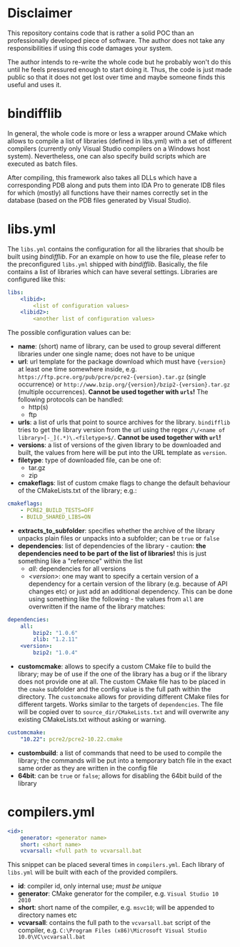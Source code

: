 Disclaimer
==========
This repository contains code that is rather a solid POC than an professionally developed piece of software. The author does not take any responsibilities if using this code damages your system.

The author intends to re-write the whole code but he probably won't do this until he feels pressured enough to start doing it. Thus, the code is just made public so that it does not get lost over time and maybe someone finds this useful and uses it.


bindifflib
==========
In general, the whole code is more or less a wrapper around CMake which allows to compile a list of libraries (defined in libs.yml) with a set of different compilers (currently only Visual Studio compilers on a Windows host system). Nevertheless, one can also specify build scripts which are executed as batch files.

After compiling, this framework also takes all DLLs which have a corresponding PDB along and puts them into IDA Pro to generate IDB files for which (mostly) all functions have their names correctly set in the database (based on the PDB files generated by Visual Studio).


libs.yml
=============
The `libs.yml` contains the configuration for all the libraries that shoulb be built using _bindifflib_. For an example on how to use the file, please refer to the preconfigured `libs.yml` shipped with _bindifflib_. 
Basically, the file contains a list of libraries which can have several settings. Libraries are configured like this:
```yml
libs:
    <libid>:
        <list of configuration values>
    <libid2>:
        <another list of configuration values>
```
The possible configuration values can be:
- **name**: (short) name of library, can be used to group several different libraries under one single name; does not have to be unique
- **url**: url template for the package download which must have `{version}` at least one time somewhere inside, e.g. `https://ftp.pcre.org/pub/pcre/pcre2-{version}.tar.gz` (single occurrence) or `http://www.bzip.org/{version}/bzip2-{version}.tar.gz` (multiple occurrences). **Cannot be used together with `urls`!** The following protocols can be handled:
    - http(s)
    - ftp
- **urls**: a list of urls that point to source archives for the library. `bindifflib` tries to get the library version from the url using the regex `/\/<name of library>[-_](.*)\.<filetype>$/`. **Cannot be used together with `url`!**
- **versions**: a list of versions of the given library to be downloaded and built, the values from here will be put into the URL template as `version`.
- **filetype**: type of downloaded file, can be one of:
    * tar.gz
    * zip
- **cmakeflags**: list of custom cmake flags to change the default behaviour of the CMakeLists.txt of the library; e.g.:
 
```yml
cmakeflags:
    - PCRE2_BUILD_TESTS=OFF
    - BUILD_SHARED_LIBS=ON
```
- **extracts_to_subfolder**: specifies whether the archive of the library unpacks plain files or unpacks into a subfolder; can be `true` or `false`
- **dependencies**: list of dependencies of the library - caution: **the dependencies need to be part of the list of libraries!** this is just something like a "reference" within the list
    - *all*: dependencies for all versions
    - *\<version\>*: one may want to specify a certain version of a dependency for a certain version of the library (e.g. because of API changes etc) or just add an additional dependency. This can be done using something like the following - the values from `all` are overwritten if the name of the library matches:

```yml
dependencies:
    all:
        bzip2: "1.0.6"
        zlib: "1.2.11"
    <version>:
        bzip2: "1.0.4"
```

- **customcmake**: allows to specify a custom CMake file to build the library; may be of use if the one of the library has a bug or if the library does not provide one at all. The custom CMake file has to be placed in the `cmake` subfolder and the config value is the full path within the directory. The `customcmake` allows for providing different CMake files for different targets. Works similar to the targets of `dependencies`. The file will be copied over to `source_dir/CMakeLists.txt` and will overwrite any existing CMakeLists.txt without asking or warning.

```yml
customcmake:
    "10.22": pcre2/pcre2-10.22.cmake
```

- **custombuild**: a list of commands that need to be used to compile the library; the commands will be put into a temporary batch file in the exact same order as they are written in the config file
- **64bit**: can be `true` or `false`; allows for disabling the 64bit build of the library



compilers.yml
=============

```yml
<id>:
    generator: <generator name>
    short: <short name>
    vcvarsall: <full path to vcvarsall.bat
```
This snippet can be placed several times in `compilers.yml`. Each library of `libs.yml` will be built with each of the provided compilers.
- **id**: compiler id, only internal use; *must be unique*
- **generator**: CMake generator for the compiler, e.g. `Visual Studio 10 2010`
- **short**: short name of the compiler, e.g. `msvc10`; will be appended to directory names etc
- **vcvarsall**: contains the full path to the `vcvarsall.bat` script of the compiler, e.g. `C:\Program Files (x86)\Microsoft Visual Studio 10.0\VC\vcvarsall.bat`
